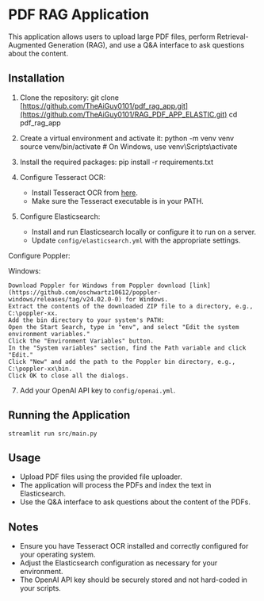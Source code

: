 # PDF RAG Application

This application allows users to upload large PDF files, perform Retrieval-Augmented Generation (RAG), and use a Q&A interface to ask questions about the content.


## Installation

1. Clone the repository:
    git clone [https://github.com/TheAiGuy0101/pdf_rag_app.git](https://github.com/TheAiGuy0101/RAG_PDF_APP_ELASTIC.git)
    cd pdf_rag_app


2. Create a virtual environment and activate it:
    python -m venv venv
    source venv/bin/activate # On Windows, use venv\Scripts\activate


3. Install the required packages:
    pip install -r requirements.txt


4. Configure Tesseract OCR:
   - Install Tesseract OCR from [here](https://github.com/tesseract-ocr/tesseract).
   - Make sure the Tesseract executable is in your PATH.

5. Configure Elasticsearch:
   - Install and run Elasticsearch locally or configure it to run on a server.
   - Update `config/elasticsearch.yml` with the appropriate settings.

Configure Poppler:

Windows:

    Download Poppler for Windows from Poppler download [link](https://github.com/oschwartz10612/poppler-windows/releases/tag/v24.02.0-0) for Windows.
    Extract the contents of the downloaded ZIP file to a directory, e.g., C:\poppler-xx.
    Add the bin directory to your system's PATH:
    Open the Start Search, type in "env", and select "Edit the system environment variables."
    Click the "Environment Variables" button.
    In the "System variables" section, find the Path variable and click "Edit."
    Click "New" and add the path to the Poppler bin directory, e.g., C:\poppler-xx\bin.
    Click OK to close all the dialogs.

7. Add your OpenAI API key to `config/openai.yml`.

## Running the Application
    streamlit run src/main.py

## Usage

- Upload PDF files using the provided file uploader.
- The application will process the PDFs and index the text in Elasticsearch.
- Use the Q&A interface to ask questions about the content of the PDFs.

## Notes

- Ensure you have Tesseract OCR installed and correctly configured for your operating system.
- Adjust the Elasticsearch configuration as necessary for your environment.
- The OpenAI API key should be securely stored and not hard-coded in your scripts.
